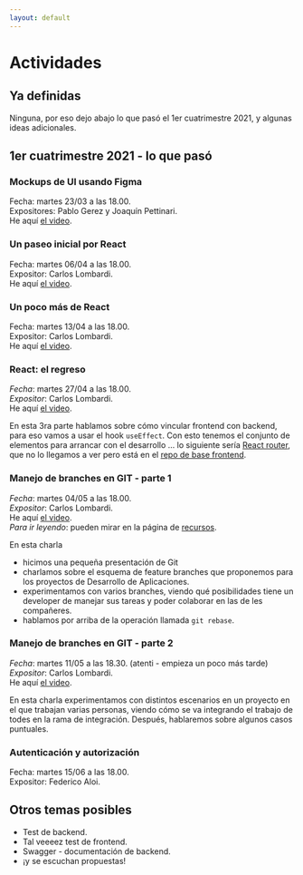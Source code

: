```yaml
---
layout: default
---
```


# Actividades

## Ya definidas
Ninguna, por eso dejo abajo lo que pasó el 1er cuatrimestre 2021, y algunas ideas adicionales.



## 1er cuatrimestre 2021 - lo que pasó


### Mockups de UI usando Figma
Fecha: martes 23/03 a las 18.00.  
Expositores: Pablo Gerez y Joaquín Pettinari.  
He aquí [el video](https://drive.google.com/file/d/1cUTDRfaw6aD7rbt3z8GpmbJN4gfjHqFF/view).

### Un paseo inicial por React
Fecha: martes 06/04 a las 18.00.  
Expositor: Carlos Lombardi.  
He aquí [el video](https://drive.google.com/file/d/1EpMdM1eiD2jewhTR1gbWA53vv8EHbytZ/view).

### Un poco más de React
Fecha: martes 13/04 a las 18.00.  
Expositor: Carlos Lombardi.  
He aquí [el video](https://drive.google.com/file/d/1b4IiRz3pWqToCo2qpn9_N33lLcxCjPLT).

### React: el regreso
_Fecha_: martes 27/04 a las 18.00.  
_Expositor_: Carlos Lombardi.  
He aquí [el video](https://drive.google.com/file/d/138GyVuhV86qxWm-CgLui1P7lOtI1DpIE/view).

En esta 3ra parte hablamos sobre cómo vincular frontend con backend, para eso vamos a usar el hook `useEffect`.
Con esto tenemos el conjunto de elementos para arrancar con el desarrollo ... lo siguiente sería [React router](https://reactrouter.com/), que no lo llegamos a ver pero está en el [repo de base frontend](https://github.com/unahur-desapp/react-recoil-app-seed).  

### Manejo de branches en GIT - parte 1
_Fecha_: martes 04/05 a las 18.00.  
_Expositor_: Carlos Lombardi.  
He aquí [el video](https://drive.google.com/file/d/1F-pXf8dp6h9ag02Igj-K9TtTgzvCTrOl/view).  
_Para ir leyendo_: pueden mirar en la página de [recursos](./recursos/recursos-index).

En esta charla 
- hicimos una pequeña presentación de Git
- charlamos sobre el esquema de feature branches que proponemos para los proyectos de Desarrollo de Aplicaciones.
- experimentamos con varios branches, viendo qué posibilidades tiene un developer de manejar sus tareas y poder colaborar en las de les compañeres.
- hablamos por arriba de la operación llamada `git rebase`.

### Manejo de branches en GIT - parte 2
_Fecha_: martes 11/05 a las 18.30.  (atenti - empieza un poco más tarde)  
_Expositor_: Carlos Lombardi.  
He aquí [el video](https://drive.google.com/file/d/1iyDXBVRm48I-V2XEyLmrLwgqSpp0pNfh/view).  

En esta charla experimentamos con distintos escenarios en un proyecto en el que trabajan varias personas, viendo cómo se va integrando el trabajo de todes en la rama de integración. Después, hablaremos sobre algunos casos puntuales. 


### Autenticación y autorización
Fecha: martes 15/06 a las 18.00.  
Expositor: Federico Aloi.  


## Otros temas posibles
- Test de backend.
- Tal veeeez test de frontend.
- Swagger - documentación de backend.
- ¡y se escuchan propuestas!
